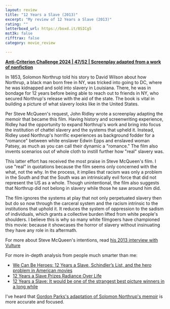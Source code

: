 ```yaml
---
layout: review
title: "12 Years a Slave (2013)"
excerpt: "My review of 12 Years a Slave (2013)"
rating: ""
letterboxd_url: https://boxd.it/8SICg5
mst3k: false
rifftrax: false
category: movie_review

---
```


<b><a href="https://boxd.it/qBmUY/detail">Anti-Criterion Challenge 2024 | 47/52 | Screenplay adapted from a work of nonfiction</a></b>

In 1853, Solomon Northrup told his story to David Wilson about how Northrup, a black man born free in NY, was tricked into going to DC, where he was kidnapped and sold into slavery in Louisiana. There, he was in bondage for 12 years before being able to reach out to friends in NY, who secured Northrup's release with the aid of the state. The book is vital in building a picture of what slavery looks like in the United States.

Per Steve McQueen's request, John Ridley wrote a screenplay adapting the memoir that became this film. Having history and screenwriting experience, Ridley had the opportunity to expand Northrup's work and bring into focus the institution of chattel slavery and the systems that upheld it. Instead, Ridley used Northrup's horrific experiences as background fodder for a "romance" between white enslaver Edwin Epps and enslaved woman Patsey, as much as you can call their dynamic a "romance." The film also invents scenarios out of whole cloth to instill further how "real" slavery was.

This latter effort has received the most praise in Steve McQueen's film. I use "real" in quotations because the film seems only concerned with the what, not the why. In the process, it implies that racism was only a problem in the South and that the South was an intrinsically evil force that did not represent the US as a whole. Though unintentional, the film also suggests that Northrup did not belong in slavery while those he saw around him did.

The film ignores the systems at play that not only perpetuated slavery then but do so now through the carceral system and the racism intrinsic to the institutions that uphold it. It reduces the system of oppression to the sadism of individuals, which grants a collective burden lifted from white people's shoulders. I believe this is why so many white filmgoers have championed this movie: because it showcases the horror of slavery without insinuating they have any role in its aftermath.

For more about Steve McQueen's intentions, read <a href="https://www.vulture.com/2013/12/steve-mcqueen-talks-12-years-a-slave.html">his 2013 interview with Vulture</a>

For more in-depth analysis from people much smarter than me:
* <a href="https://slate.com/culture/2013/10/12-years-a-slave-and-schindlers-list-how-american-movies-valorize-those-who-escape-historys-tragedies.html">We Can Be Heroes: 12 Years a Slave, Schindler’s List, and the hero problem in American movies</a>
* <a href="https://web.archive.org/web/20160530101030/http://www.villagevoice.com/film/12-years-a-slave-prizes-radiance-over-life-6439775">12 Years a Slave Prizes Radiance Over Life</a>
* <a href="https://slate.com/culture/2014/01/movie-club-2013-12-years-a-slave-it-would-be-one-of-the-strangest-best-picture-winners.html">12 Years a Slave: It would be one of the strangest best picture winners in a long while</a>

I've heard that <a href="https://boxd.it/8dl2">Gordon Parks's adaptation of Solomon Northrup's memoir</a> is more accurate and focused.